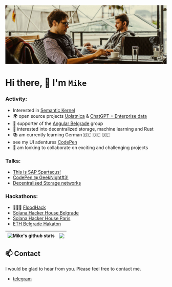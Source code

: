 <img src="./src/mvp-workshop.jpeg" />

# Hi there, 👋 I'm `Mike`

### Activity:

-   Interested in [Semantic Kernel](https://github.com/microsoft/semantic-kernel)
-   🌍 open source projects [Uplatnica](https://github.com/Code-for-Serbia/uplatnica) & [ChatGPT + Enterprise data](https://github.com/Azure-Samples/azure-search-openai-demo)
-   📣 supporter of the [Angular Belgrade](https://twitter.com/angularbelgrade) group
-   🫙 interested into decentralized storage, machine learning and Rust
-   📚 am currently learning German 🇩🇪 🇩🇪 🇩🇪
-   see my UI adentures [CodePen](https://codepen.io/itmNFT)
-   👯 am looking to collaborate on exciting and challenging projects

### Talks:

-   [This is SAP Spartacus!](https://www.youtube.com/watch?v=0RWV5H8qKoc&t=71s)
-   [CodePen @ GeekNight#3!](https://youtu.be/CNoo5XM6lhg?t=4231)
-   [Decentralised Storage networks](https://drive.google.com/file/d/1su-4upieOswXP0ZZSxcblOFIulvuLCwL/view?usp=share_link)

### Hackathons:

-   🥇🥇🥇 [FloodHack](https://www.rts.rs/page/magazine/ci/story/1880/%D0%A2%D0%B5%D1%85%D0%BD%D0%BE%D0%BB%D0%BE%D0%B3%D0%B8%D1%98a/1625000/%D0%9F%D1%80%D0%BE%D0%B3%D1%80%D0%B0%D0%BC%D0%B5%D1%80%D0%B8+%D1%83+%D0%B1%D0%BE%D1%80%D0%B1%D0%B8+%D0%BF%D1%80%D0%BE%D1%82%D0%B8%D0%B2+%D0%BF%D0%BE%D0%BF%D0%BB%D0%B0%D0%B2%D0%B0.html)
-   [Solana Hacker House Belgrade](https://www.youtube.com/watch?v=U5v1jLaoThQ&t=942s)
-   [Solana Hacker House Paris](https://youtu.be/-t-QstA2Nng?t=6128)
-   [ETH Belgrade Hakaton](https://www.loom.com/share/37ec3116acbf44b98b0835b8b5893f89)


<!--END_SECTION:waka-->
<!-- [![Anurag's GitHub stats](https://github-readme-stats.vercel.app/api?username=Sanja969)](https://github.com/anuraghazra/github-readme-stats) -->

| <img align="center" src="https://github-readme-stats.vercel.app/api?username=itmilos" alt="Mike's github stats" /> | <img align="center" src="https://github-readme-stats.vercel.app/api/top-langs/?username=itmilos" /> |
| ------------- | ------------- |

## :mailbox: Contact

<div align='left'>

I would be glad to hear from you. Please feel free to contact me.

-   [telegram](https://t.me/itmnft)

<div>
